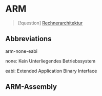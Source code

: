 # ARM

> [!question] [Rechnerarchitektur](Assembly.md)

## Abbreviations

arm-none-eabi

none: Kein Unterliegendes Betriebssystem

eabi: Extended Application Binary Interface 

## ARM-Assembly